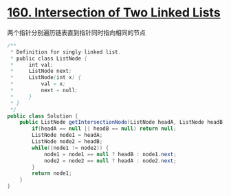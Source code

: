 # [160. Intersection of Two Linked Lists](https://leetcode.com/problems/intersection-of-two-linked-lists/)

两个指针分别遍历链表直到指针同时指向相同的节点

```java
/**
 * Definition for singly-linked list.
 * public class ListNode {
 *     int val;
 *     ListNode next;
 *     ListNode(int x) {
 *         val = x;
 *         next = null;
 *     }
 * }
 */
public class Solution {
    public ListNode getIntersectionNode(ListNode headA, ListNode headB) {
        if(headA == null || headB == null) return null;
        ListNode node1 = headA;
        ListNode node2 = headB;
        while((node1 != node2)) {
            node1 = node1 == null ? headB : node1.next;
            node2 = node2 == null ? headA : node2.next;
        }
        return node1;
    }
}
```